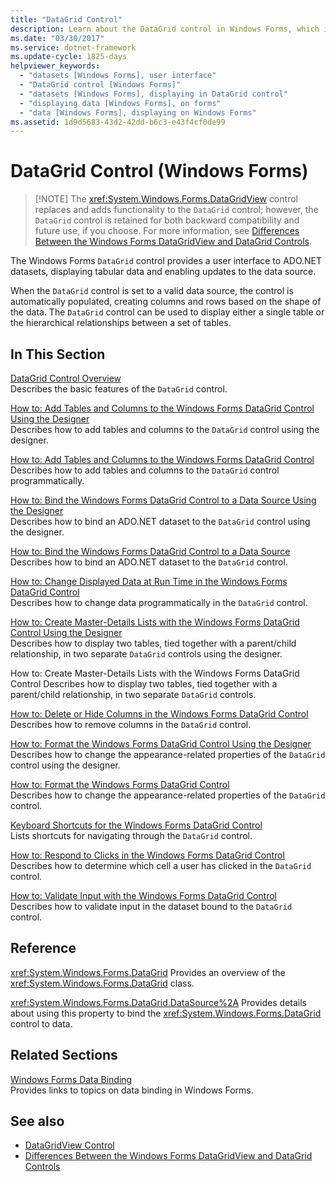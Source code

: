 ```yaml
---
title: "DataGrid Control"
description: Learn about the DataGrid control in Windows Forms, which is retained for both backward compatibility and future use.
ms.date: "03/30/2017"
ms.service: dotnet-framework
ms.update-cycle: 1825-days
helpviewer_keywords:
  - "datasets [Windows Forms], user interface"
  - "DataGrid control [Windows Forms]"
  - "datasets [Windows Forms], displaying in DataGrid control"
  - "displaying data [Windows Forms], on forms"
  - "data [Windows Forms], displaying on Windows Forms"
ms.assetid: 1d9d5683-43d2-42dd-b6c3-e43f4cf0de99
---
```

# DataGrid Control (Windows Forms)
>
> [!NOTE]
> The <xref:System.Windows.Forms.DataGridView> control replaces and adds functionality to the `DataGrid` control; however, the `DataGrid` control is retained for both backward compatibility and future use, if you choose. For more information, see [Differences Between the Windows Forms DataGridView and DataGrid Controls](differences-between-the-windows-forms-datagridview-and-datagrid-controls.md).

The Windows Forms `DataGrid` control provides a user interface to ADO.NET datasets, displaying tabular data and enabling updates to the data source.

When the `DataGrid` control is set to a valid data source, the control is automatically populated, creating columns and rows based on the shape of the data. The `DataGrid` control can be used to display either a single table or the hierarchical relationships between a set of tables.

## In This Section

[DataGrid Control Overview](datagrid-control-overview-windows-forms.md)\
Describes the basic features of the `DataGrid` control.

[How to: Add Tables and Columns to the Windows Forms DataGrid Control Using the Designer](add-tables-and-columns-to-wf-datagrid-control-using-the-designer.md)\
Describes how to add tables and columns to the `DataGrid` control using the designer.

[How to: Add Tables and Columns to the Windows Forms DataGrid Control](how-to-add-tables-and-columns-to-the-windows-forms-datagrid-control.md)\
Describes how to add tables and columns to the `DataGrid` control programmatically.

[How to: Bind the Windows Forms DataGrid Control to a Data Source Using the Designer](bind-wf-datagrid-control-to-a-data-source-using-the-designer.md)\
Describes how to bind an ADO.NET dataset to the `DataGrid` control using the designer.

[How to: Bind the Windows Forms DataGrid Control to a Data Source](how-to-bind-the-windows-forms-datagrid-control-to-a-data-source.md)\
Describes how to bind an ADO.NET dataset to the `DataGrid` control.

[How to: Change Displayed Data at Run Time in the Windows Forms DataGrid Control](change-displayed-data-at-run-time-wf-datagrid-control.md)\
Describes how to change data programmatically in the `DataGrid` control.

[How to: Create Master-Details Lists with the Windows Forms DataGrid Control Using the Designer](create-master-details-lists-with-wf-datagrid-control-using-the-designer.md)\
Describes how to display two tables, tied together with a parent/child relationship, in two separate `DataGrid` controls using the designer.

How to: Create Master-Details Lists with the Windows Forms DataGrid Control
Describes how to display two tables, tied together with a parent/child relationship, in two separate `DataGrid` controls.

[How to: Delete or Hide Columns in the Windows Forms DataGrid Control](how-to-delete-or-hide-columns-in-the-windows-forms-datagrid-control.md)\
Describes how to remove columns in the `DataGrid` control.

[How to: Format the Windows Forms DataGrid Control Using the Designer](how-to-format-the-windows-forms-datagrid-control-using-the-designer.md)\
Describes how to change the appearance-related properties of the `DataGrid` control using the designer.

[How to: Format the Windows Forms DataGrid Control](how-to-format-the-windows-forms-datagrid-control.md)\
Describes how to change the appearance-related properties of the `DataGrid` control.

[Keyboard Shortcuts for the Windows Forms DataGrid Control](keyboard-shortcuts-for-the-windows-forms-datagrid-control.md)\
Lists shortcuts for navigating through the `DataGrid` control.

[How to: Respond to Clicks in the Windows Forms DataGrid Control](how-to-respond-to-clicks-in-the-windows-forms-datagrid-control.md)\
Describes how to determine which cell a user has clicked in the `DataGrid` control.

[How to: Validate Input with the Windows Forms DataGrid Control](how-to-validate-input-with-the-windows-forms-datagrid-control.md)\
Describes how to validate input in the dataset bound to the `DataGrid` control.

## Reference

<xref:System.Windows.Forms.DataGrid>
Provides an overview of the <xref:System.Windows.Forms.DataGrid> class.

<xref:System.Windows.Forms.DataGrid.DataSource%2A>
Provides details about using this property to bind the <xref:System.Windows.Forms.DataGrid> control to data.

## Related Sections

[Windows Forms Data Binding](../data/overview.md)\
Provides links to topics on data binding in Windows Forms.

## See also

- [DataGridView Control](datagridview-control-windows-forms.md)
- [Differences Between the Windows Forms DataGridView and DataGrid Controls](differences-between-the-windows-forms-datagridview-and-datagrid-controls.md)
